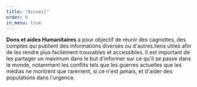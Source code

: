 ```yaml
---
title: "Accueil"
order: 0
in_menu: true
---
```

**Dons et aides Humanitaires** a pour objectif de réunir des cagnottes, des comptes qui publient des informations diverses ou d'autres liens utiles afin de les rendre plus facilement trouvables et accessibles.
Il est important de les partager un maximum dans le but d'informer sur ce qu'il se passe dans le monde, notamment les conflits tels que les guerres actuelles que les médias ne montrent que rarement, si ce n'est jamais, et d'aider des populations dans l'urgence. 